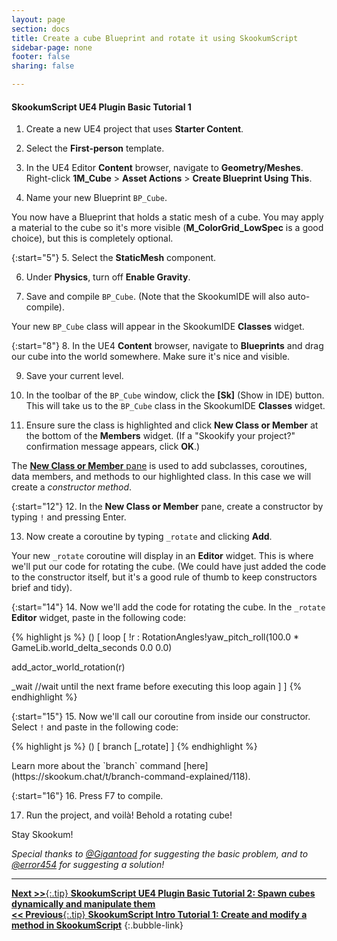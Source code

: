 ```yaml
---
layout: page
section: docs
title: Create a cube Blueprint and rotate it using SkookumScript
sidebar-page: none
footer: false
sharing: false

---
```


#### SkookumScript UE4 Plugin Basic Tutorial 1

1. Create a new UE4 project that uses **Starter Content**.

2. Select the **First-person** template.

3. In the UE4 Editor **Content** browser, navigate to **Geometry/Meshes**. Right-click **1M_Cube** > **Asset Actions** > **Create Blueprint Using This**.

4. Name your new Blueprint `BP_Cube`.

You now have a Blueprint that holds a static mesh of a cube. You may apply a material to the cube so it's more visible (**M_ColorGrid_LowSpec** is a good choice), but this is completely optional. 

{:start="5"}
5. Select the **StaticMesh** component.

6. Under **Physics**, turn off **Enable Gravity**.

7. Save and compile `BP_Cube`. (Note that the SkookumIDE will also auto-compile). 

Your new `BP_Cube` class will appear in the SkookumIDE **Classes** widget.

{:start="8"}
8. In the UE4 **Content** browser, navigate to **Blueprints** and drag our cube into the world somewhere. Make sure it's nice and visible.

9. Save your current level.

10. In the toolbar of the `BP_Cube` window, click the **[Sk]** (Show in IDE) button. This will take us to the `BP_Cube` class in the SkookumIDE **Classes** widget.

11. Ensure sure the class is highlighted and click **New Class or Member** at the bottom of the **Members** widget. (If a "Skookify your project?" confirmation message appears, click **OK**.)

The [**New Class or Member** pane](/docs/v3.0/ide/new/) is used to add subclasses, coroutines, data members, and methods to our highlighted class. In this case we will create a _constructor method_.

{:start="12"}
12. In the **New Class or Member** pane, create a constructor by typing `!` and pressing Enter.

13. Now create a coroutine by typing  `_rotate` and clicking **Add**. 

Your new `_rotate` coroutine will display in an **Editor** widget. This is where we'll put our code for rotating the cube. (We could have just added the code to the constructor itself, but it's a good rule of thumb to keep constructors brief and tidy).

{:start="14"}
14. Now we'll add the code for rotating the cube. In the `_rotate` **Editor** widget, paste in the following code:

{% highlight js %}
() 
[
loop
  [
  !r : RotationAngles!yaw_pitch_roll(100.0 * GameLib.world_delta_seconds 0.0 0.0)

  add_actor_world_rotation(r)

  _wait //wait until the next frame before executing this loop again
  ]
]
{% endhighlight %}

{:start="15"}
15. Now we'll call our coroutine from inside our constructor. Select `!` and paste in the following code:

{% highlight js %}
() 
[
branch [_rotate]
]
{% endhighlight %}

<div markdown="1" class="aside">
Learn more about the `branch` command [here](https://skookum.chat/t/branch-command-explained/118).
</div>

{:start="16"}
16. Press F7 to compile.

17. Run the project, and voilà! Behold a rotating cube!

Stay Skookum!

_Special thanks to [@Gigantoad](https://skookum.chat/users/gigantoad) for suggesting the basic problem, and to [@error454](https://skookum.chat/users/error454) for suggesting a solution!_

---
[**Next >>**{:.tip} **SkookumScript UE4 Plugin Basic Tutorial 2: Spawn cubes dynamically and manipulate them**](/docs/tutorials/spawn-cubes/)<br/>
[**<< Previous**{:.tip} **SkookumScript Intro Tutorial 1: Create and modify a method in SkookumScript**](/docs/tutorials/create-first-routine/)
{:.bubble-link}
